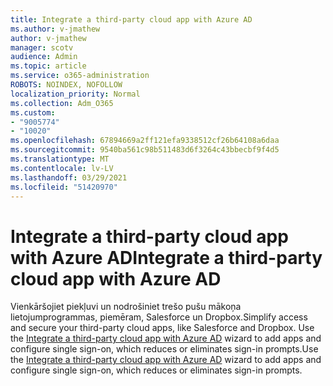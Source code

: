 ```yaml
---
title: Integrate a third-party cloud app with ‎Azure AD‎
ms.author: v-jmathew
author: v-jmathew
manager: scotv
audience: Admin
ms.topic: article
ms.service: o365-administration
ROBOTS: NOINDEX, NOFOLLOW
localization_priority: Normal
ms.collection: Adm_O365
ms.custom:
- "9005774"
- "10020"
ms.openlocfilehash: 67894669a2ff121efa9338512cf26b64108a6daa
ms.sourcegitcommit: 9540ba561c98b511483d6f3264c43bbecbf9f4d5
ms.translationtype: MT
ms.contentlocale: lv-LV
ms.lasthandoff: 03/29/2021
ms.locfileid: "51420970"
---
```

# <a name="integrate-a-third-party-cloud-app-with-azure-ad"></a><span data-ttu-id="17106-102">Integrate a third-party cloud app with ‎Azure AD</span><span class="sxs-lookup"><span data-stu-id="17106-102">Integrate a third-party cloud app with ‎Azure AD</span></span>

<span data-ttu-id="17106-103">Vienkāršojiet piekļuvi un nodrošiniet trešo pušu mākoņa lietojumprogrammas, piemēram, Salesforce un Dropbox.</span><span class="sxs-lookup"><span data-stu-id="17106-103">Simplify access and secure your third-party cloud apps, like Salesforce and Dropbox.</span></span> <span data-ttu-id="17106-104">Use the [Integrate a third-party cloud app with ‎Azure AD‎](https://go.microsoft.com/fwlink/?linkid=2157464) wizard to add apps and configure single sign-on, which reduces or eliminates sign-in prompts.</span><span class="sxs-lookup"><span data-stu-id="17106-104">Use the [Integrate a third-party cloud app with ‎Azure AD‎](https://go.microsoft.com/fwlink/?linkid=2157464) wizard to add apps and configure single sign-on, which reduces or eliminates sign-in prompts.</span></span>
